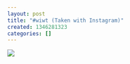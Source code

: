 ```yaml
---
layout: post
title: "#wiwt (Taken with Instagram)"
created: 1346281323
categories: []
---
```

<img src="http://25.media.tumblr.com/tumblr_m9jhbfshq31rsr8w3o1_500.jpg"/><br/><br/>
